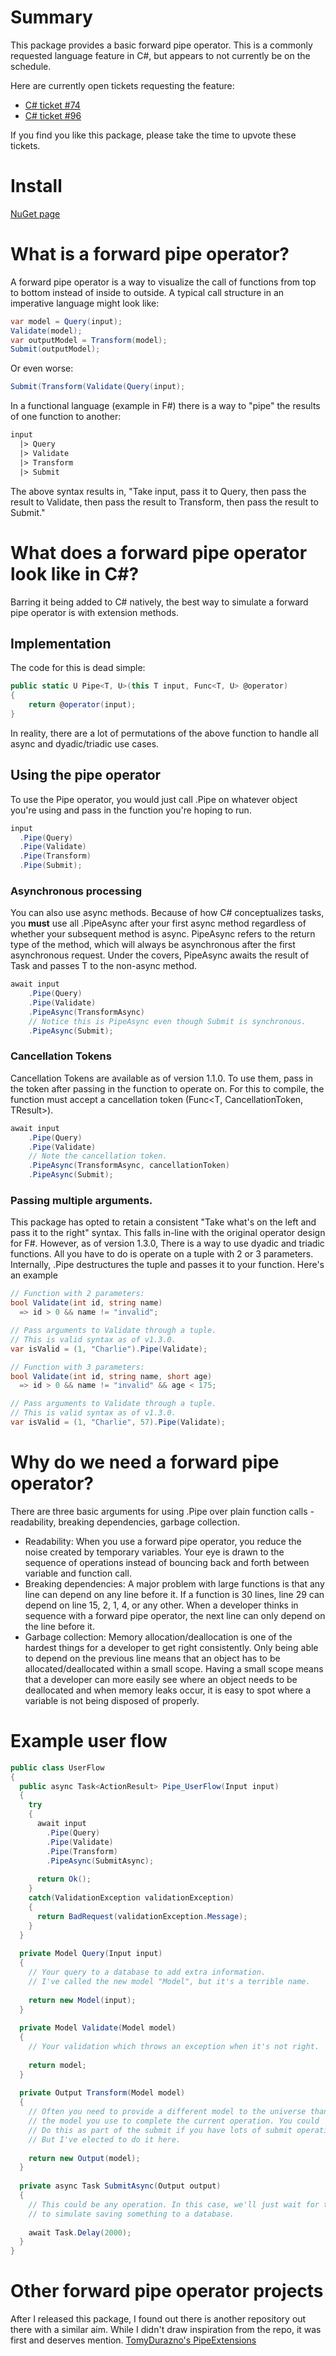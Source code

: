 # Summary

This package provides a basic forward pipe operator. This is a commonly requested language feature in C#, but appears to not currently be on the schedule.

Here are currently open tickets requesting the feature:
- [C# ticket #74](https://github.com/dotnet/csharplang/discussions/74)
- [C# ticket #96](https://github.com/dotnet/csharplang/discussions/96)

If you find you like this package, please take the time to upvote these tickets.

# Install

[NuGet page](https://www.nuget.org/packages/WinstonPuckett.PipeExtensions/)

# What is a forward pipe operator?

A forward pipe operator is a way to visualize the call of functions from top to bottom instead of inside to outside. A typical call structure in an imperative language might look like:

```csharp
var model = Query(input);
Validate(model);
var outputModel = Transform(model);
Submit(outputModel);
```

Or even worse:

```csharp
Submit(Transform(Validate(Query(input);
```

In a functional language (example in F#) there is a way to "pipe" the results of one function to another:

```fsharp
input
  |> Query
  |> Validate
  |> Transform
  |> Submit
```

The above syntax results in, "Take input, pass it to Query, then pass the result to Validate, then pass the result to Transform, then pass the result to Submit."

# What does a forward pipe operator look like in C#?

Barring it being added to C# natively, the best way to simulate a forward pipe operator is with extension methods.

## Implementation

The code for this is dead simple:

```csharp
public static U Pipe<T, U>(this T input, Func<T, U> @operator)
{
    return @operator(input);
}
```

In reality, there are a lot of permutations of the above function to handle all async and dyadic/triadic use cases.

## Using the pipe operator

To use the Pipe operator, you would just call .Pipe on whatever object you're using and pass in the function you're hoping to run.

```csharp
input
  .Pipe(Query)
  .Pipe(Validate)
  .Pipe(Transform)
  .Pipe(Submit);
```

### Asynchronous processing

You can also use async methods. Because of how C# conceptualizes tasks, you **must** use all .PipeAsync after your first async method regardless of whether your subsequent method is async. PipeAsync refers to the return type of the method, which will always be asynchronous after the first asynchronous request. Under the covers, PipeAsync awaits the result of Task<T> and passes T to the non-async method.

```csharp
await input
    .Pipe(Query)
    .Pipe(Validate)
    .PipeAsync(TransformAsync)
    // Notice this is PipeAsync even though Submit is synchronous.
    .PipeAsync(Submit);
```

### Cancellation Tokens
  
Cancellation Tokens are available as of version 1.1.0. To use them, pass in the token after passing in the function to operate on. For this to compile, the function must accept a cancellation token (Func<T, CancellationToken, TResult>).
  
```csharp
await input
    .Pipe(Query)
    .Pipe(Validate)
    // Note the cancellation token.
    .PipeAsync(TransformAsync, cancellationToken)
    .PipeAsync(Submit);
```
  
### Passing multiple arguments.
  
This package has opted to retain a consistent "Take what's on the left and pass it to the right" syntax. This falls in-line with the original operator design for F#. However, as of version 1.3.0, There is a way to use dyadic and triadic functions. All you have to do is operate on a tuple with 2 or 3 parameters. Internally, .Pipe destructures the tuple and passes it to your function. Here's an example
  
```csharp
// Function with 2 parameters:
bool Validate(int id, string name)
  => id > 0 && name != "invalid";

// Pass arguments to Validate through a tuple.
// This is valid syntax as of v1.3.0.
var isValid = (1, "Charlie").Pipe(Validate);

// Function with 3 parameters:
bool Validate(int id, string name, short age)
  => id > 0 && name != "invalid" && age < 175;

// Pass arguments to Validate through a tuple.
// This is valid syntax as of v1.3.0.
var isValid = (1, "Charlie", 57).Pipe(Validate);
```

# Why do we need a forward pipe operator?

There are three basic arguments for using .Pipe over plain function calls - readability, breaking dependencies, garbage collection.

- Readability: When you use a forward pipe operator, you reduce the noise created by temporary variables. Your eye is drawn to the sequence of operations instead of bouncing back and forth between variable and function call.
- Breaking dependencies: A major problem with large functions is that any line can depend on any line before it. If a function is 30 lines, line 29 can depend on line 15, 2, 1, 4, or any other. When a developer thinks in sequence with a forward pipe operator, the next line can only depend on the line before it.
- Garbage collection: Memory allocation/deallocation is one of the hardest things for a developer to get right consistently. Only being able to depend on the previous line means that an object has to be allocated/deallocated within a small scope. Having a small scope means that a developer can more easily see where an object needs to be deallocated and when memory leaks occur, it is easy to spot where a variable is not being disposed of properly.

# Example user flow

```csharp
public class UserFlow
{
  public async Task<ActionResult> Pipe_UserFlow(Input input)
  {
    try 
    {
      await input
        .Pipe(Query)
        .Pipe(Validate)
        .Pipe(Transform)
        .PipeAsync(SubmitAsync);
        
      return Ok();
    }
    catch(ValidationException validationException)
    {
      return BadRequest(validationException.Message);
    }
  }
  
  private Model Query(Input input)
  {
    // Your query to a database to add extra information.
    // I've called the new model "Model", but it's a terrible name.
    
    return new Model(input);
  }
  
  private Model Validate(Model model)
  {
    // Your validation which throws an exception when it's not right.
    
    return model;
  }
  
  private Output Transform(Model model)
  {
    // Often you need to provide a different model to the universe than 
    // the model you use to complete the current operation. You could
    // Do this as part of the submit if you have lots of submit operations,
    // But I've elected to do it here.
    
    return new Output(model);
  }
  
  private async Task SubmitAsync(Output output)
  {
    // This could be any operation. In this case, we'll just wait for two seconds
    // to simulate saving something to a database.
    
    await Task.Delay(2000);
  }
}
```

# Other forward pipe operator projects

After I released this package, I found out there is another repository out there with a similar aim. While I didn't draw inspiration from the repo, it was first and deserves mention. [TomyDurazno's PipeExtensions](https://github.com/TomyDurazno/PipeExtensions)
